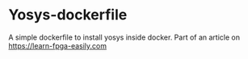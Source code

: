 # Yosys-dockerfile
A simple dockerfile to install yosys inside docker. Part of an article on https://learn-fpga-easily.com
